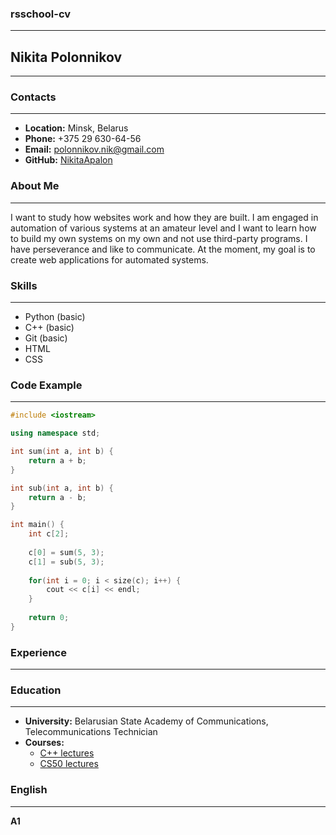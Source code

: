 ### rsschool-cv
___

## Nikita Polonnikov
___

### Contacts
___
- **Location:** Minsk, Belarus
- **Phone:** +375 29 630-64-56
- **Email:**  polonnikov.nik@gmail.com
- **GitHub:** [NikitaApalon](https://github.com/NikitaApalon)

### About Me
___
I want to study how websites work and how they are built. I am engaged in automation of various systems at an amateur level and I want to learn how to build my own systems on my own and not use third-party programs. I have perseverance and like to communicate. At the moment, my goal is to create web applications for automated systems.

### Skills
___
- Python (basic)
- C++ (basic)
- Git (basic)
- HTML
- CSS

### Code Example
___
```C++
#include <iostream>

using namespace std;

int sum(int a, int b) {
	return a + b;
}

int sub(int a, int b) {
    return a - b;
}

int main() {
	int c[2];
	
	c[0] = sum(5, 3);
	c[1] = sub(5, 3);
	
    for(int i = 0; i < size(c); i++) {
        cout << c[i] << endl;
    }
	
	return 0;
}
```

### Experience
___

### Education
___
- **University:** Belarusian State Academy of Communications, Telecommunications Technician
- **Courses:**
	- [C++ lectures](https://www.youtube.com/playlist?list=PLQOaTSbfxUtCrKs0nicOg2npJQYSPGO9r)
	- [CS50 lectures](https://www.youtube.com/channel/UCcabW7890RKJzL968QWEykA)

### English
___
**A1**